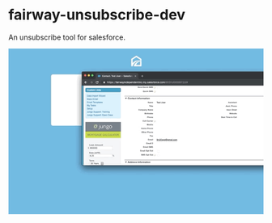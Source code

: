 # fairway-unsubscribe-dev

An unsubscribe tool for salesforce.

![](demo/demo-fairway-unsubscribe.gif)
